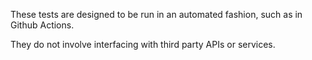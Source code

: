 These tests are designed to be run in an automated fashion, such as in Github Actions.

They do not involve interfacing with third party APIs or services.